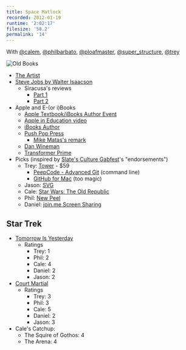 ```yaml
---
title: Space Matlock
recorded: 2012-01-19
runtime: '2:02:17'
filesize: '58.2'
permalink: '14'
---
```


With
[@calem](https://twitter.com/calem),
[@philbarbato](https://twitter.com/philbarbato),
[@ploafmaster](https://twitter.com/ploafmaster),
[@super_structure](https://twitter.com/super_structure),
[@trey](https://twitter.com/trey)

![Old Books](https://jawgrind.s3.amazonaws.com/Jawgrind-Episode-14.jpg)

- <a href="http://en.wikipedia.org/wiki/The_Artist_(film)">The Artist</a>
- [Steve Jobs by Walter Isaacson](http://amazon.com/dp/1451648537)
    - Siracusa's reviews
        - [Part 1](http://5by5.tv/hypercritical/42)
        - [Part 2](http://5by5.tv/hypercritical/43)
- Apple and E-(or i)Books
    - [Apple Textbook/iBooks Author Event](http://www.apple.com/apple-events/education-january-2012/)
    - [Apple in Education video](http://www.apple.com/education/#video-textbooks)
    - [iBooks Author](http://www.apple.com/ibooks-author/)
    - [Push Pop Press](http://pushpoppress.com/ourchoice/)
        - [Mike Matas's remark](https://twitter.com/#!/mike_matas/status/160047399023284224)
    - [Dan Wineman](http://daringfireball.net/linked/2012/01/19/ibooks-author-eula)
    - [Transformer Prime](http://eee.asus.com/eeepad/transformer-prime/)
- Picks (inspired by [Slate's Culture Gabfest](http://www.slate.com/articles/podcasts/culturegabfest.html)'s "endorsements")
    - Trey: [Tower](http://www.git-tower.com/) - $59
        - [PeepCode - Advanced Git](http://peepcode.com/products/advanced-git) (command line)
        - [GitHub for Mac](http://mac.github.com/ "GitHub for Mac") (too magic)
    - Jason: [SVG](http://www.w3.org/TR/SVG/ "Scalable Vector Graphics (SVG) 1.1 (Second Edition)")
    - Cale: [Star Wars: The Old Republic](http://www.swtor.com/)
    - Phil: [New Peel](http://dl.dropbox.com/u/359729/Photo%20Jan%2010%2C%204%2043%2049%20PM.jpg)
    - Daniel: [join.me Screen Sharing](https://join.me/)

## Star Trek

- [Tomorrow Is Yesterday](http://en.wikipedia.org/wiki/Tomorrow_Is_Yesterday)
    - Ratings
        - Trey: 1
        - Phil: 2
        - Cale: 4
        - Daniel: 2
        - Jason: 2
- [Court Martial](http://en.wikipedia.org/wiki/Court_Martial_(Star_Trek:_The_Original_Series))
    - Ratings
        - Trey: 3
        - Phil: 3
        - Cale: 5
        - Daniel: 2
        - Jason: 3
- Cale's Catchup:
    - The Squire of Gothos: 4
    - The Arena: 4
